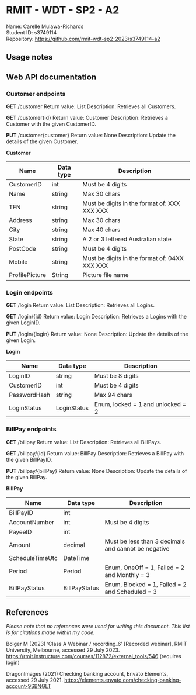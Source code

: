 # RMIT - WDT - SP2 - A2
Name: Carelle Mulawa-Richards<br>
Student ID: s3749114<br>
Repository: https://github.com/rmit-wdt-sp2-2023/s3749114-a2

## Usage notes

## Web API documentation

### Customer endpoints

**GET** /customer
Return value: List<Customer>
Description: Retrieves all Customers.

**GET** /customer{id}
Return value: Customer
Description: Retrieves a Customer with the given CustomerID.

**PUT** /customer{customer}
Return value: None
Description: Update the details of the given Customer.

**Customer**

| Name  | Data type | Description |
| ------------- | ------------- | ------------- |
| CustomerID  | int | Must be 4 digits |
| Name  | string | Max 30 chars |
| TFN  | string | Must be digits in the format of: XXX XXX XXX |
| Address | string | Max 30 chars |
| City  | string | Max 40 chars |
| State  | string | A 2 or 3 lettered Australian state |
| PostCode  | string | Must be 4 digits |
| Mobile  | string | Must be digits in the format of: 04XX XXX XXX |
| ProfilePicture  | String | Picture file name |

### Login endpoints

**GET** /login
Return value: List<Login>
Description: Retrieves all Logins.

**GET** /login/{id}
Return value: Login
Description: Retrieves a Logins with the given LoginID.

**PUT** /login/{login}
Return value: None
Description: Update the details of the given Login.

**Login**

| Name  | Data type | Description |
| ------------- | ------------- | ------------- |
| LoginID | string | Must be 8 digits |
| CustomerID  | int | Must be 4 digits |
| PasswordHash  | string | Max 94 chars |
| LoginStatus  | LoginStatus | Enum, locked = 1 and unlocked = 2 |

### BillPay endpoints

**GET** /billpay
Return value: List<BillPay>
Description: Retrieves all BillPays.

**GET** /billpay/{id}
Return value: BillPay
Description: Retrieves a BillPay with the given BillPayID.

**PUT** /billpay/{billPay}
Return value: None
Description: Update the details of the given BillPay.

**BillPay**

| Name  | Data type | Description |
| ------------- | ------------- | ------------- |
| BillPayID  | int |  |
| AccountNumber  | int | Must be 4 digits |
| PayeeID  | int |  |
| Amount | decimal | Must be less than 3 decimals and cannot be negative |
| ScheduleTimeUtc  | DateTime |  |
| Period  | Period | Enum,  OneOff = 1, Failed = 2 and Monthly = 3  |
| BillPayStatus  | BillPayStatus | Enum,  Blocked = 1, Failed = 2 and Scheduled = 3  |

## References

_Please note that no references were used for writing this document. This list is for citations made within my code._

Bolger M (2023) ‘Class A Webinar / recording_6’ [Recorded webinar], RMIT University, Melbourne, accessed 29 July 2023. https://rmit.instructure.com/courses/112872/external_tools/546 (requires login)

DragonImages (2021) Checking banking account, Envato Elements, accessed 29 July 2021. https://elements.envato.com/checking-banking-account-9SBNGLT